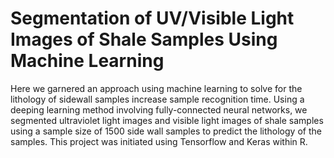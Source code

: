 # Segmentation of UV/Visible Light Images of Shale Samples Using Machine Learning


Here we garnered an approach using machine learning to solve for the lithology of sidewall samples increase sample recognition time. Using a deeping learning method involving fully-connected neural networks, we segmented ultraviolet light images and visible light images of shale samples using a sample size of 1500 side wall samples to predict the lithology of the samples. This project was initiated using Tensorflow and Keras within R.

 

